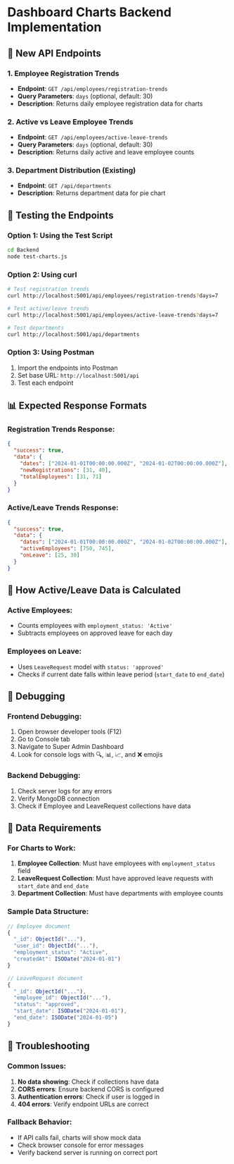 # Dashboard Charts Backend Implementation

## 🚀 New API Endpoints

### 1. Employee Registration Trends
- **Endpoint**: `GET /api/employees/registration-trends`
- **Query Parameters**: `days` (optional, default: 30)
- **Description**: Returns daily employee registration data for charts

### 2. Active vs Leave Employee Trends
- **Endpoint**: `GET /api/employees/active-leave-trends`
- **Query Parameters**: `days` (optional, default: 30)
- **Description**: Returns daily active and leave employee counts

### 3. Department Distribution (Existing)
- **Endpoint**: `GET /api/departments`
- **Description**: Returns department data for pie chart

## 🧪 Testing the Endpoints

### Option 1: Using the Test Script
```bash
cd Backend
node test-charts.js
```

### Option 2: Using curl
```bash
# Test registration trends
curl http://localhost:5001/api/employees/registration-trends?days=7

# Test active/leave trends
curl http://localhost:5001/api/employees/active-leave-trends?days=7

# Test departments
curl http://localhost:5001/api/departments
```

### Option 3: Using Postman
1. Import the endpoints into Postman
2. Set base URL: `http://localhost:5001/api`
3. Test each endpoint

## 📊 Expected Response Formats

### Registration Trends Response:
```json
{
  "success": true,
  "data": {
    "dates": ["2024-01-01T00:00:00.000Z", "2024-01-02T00:00:00.000Z"],
    "newRegistrations": [31, 40],
    "totalEmployees": [31, 71]
  }
}
```

### Active/Leave Trends Response:
```json
{
  "success": true,
  "data": {
    "dates": ["2024-01-01T00:00:00.000Z", "2024-01-02T00:00:00.000Z"],
    "activeEmployees": [750, 745],
    "onLeave": [25, 30]
  }
}
```

## 🔧 How Active/Leave Data is Calculated

### Active Employees:
- Counts employees with `employment_status: 'Active'`
- Subtracts employees on approved leave for each day

### Employees on Leave:
- Uses `LeaveRequest` model with `status: 'approved'`
- Checks if current date falls within leave period (`start_date` to `end_date`)

## 🐛 Debugging

### Frontend Debugging:
1. Open browser developer tools (F12)
2. Go to Console tab
3. Navigate to Super Admin Dashboard
4. Look for console logs with 🔍, 📊, 📈, and ❌ emojis

### Backend Debugging:
1. Check server logs for any errors
2. Verify MongoDB connection
3. Check if Employee and LeaveRequest collections have data

## 📝 Data Requirements

### For Charts to Work:
1. **Employee Collection**: Must have employees with `employment_status` field
2. **LeaveRequest Collection**: Must have approved leave requests with `start_date` and `end_date`
3. **Department Collection**: Must have departments with employee counts

### Sample Data Structure:
```javascript
// Employee document
{
  "_id": ObjectId("..."),
  "user_id": ObjectId("..."),
  "employment_status": "Active",
  "createdAt": ISODate("2024-01-01")
}

// LeaveRequest document
{
  "_id": ObjectId("..."),
  "employee_id": ObjectId("..."),
  "status": "approved",
  "start_date": ISODate("2024-01-01"),
  "end_date": ISODate("2024-01-05")
}
```

## 🚨 Troubleshooting

### Common Issues:
1. **No data showing**: Check if collections have data
2. **CORS errors**: Ensure backend CORS is configured
3. **Authentication errors**: Check if user is logged in
4. **404 errors**: Verify endpoint URLs are correct

### Fallback Behavior:
- If API calls fail, charts will show mock data
- Check browser console for error messages
- Verify backend server is running on correct port
